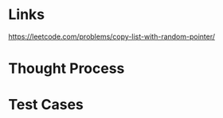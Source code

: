 # Links
https://leetcode.com/problems/copy-list-with-random-pointer/

# Thought Process

# Test Cases

